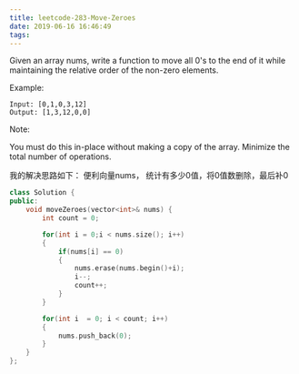 ```yaml
---
title: leetcode-283-Move-Zeroes
date: 2019-06-16 16:46:49
tags:
---
```


Given an array nums, write a function to move all 0's to the end of it while maintaining the relative order of the non-zero elements.

<!--more-->

Example:

```
Input: [0,1,0,3,12]
Output: [1,3,12,0,0]
```

Note:

You must do this in-place without making a copy of the array.
Minimize the total number of operations.

我的解决思路如下：
便利向量nums， 统计有多少0值，将0值数删除，最后补0

```C++
class Solution {
public:
    void moveZeroes(vector<int>& nums) {
        int count = 0;

        for(int i = 0;i < nums.size(); i++)
        {
            if(nums[i] == 0)
            {
                nums.erase(nums.begin()+i);
                i--;
                count++;
            }
        }

        for(int i  = 0; i < count; i++)
        {
            nums.push_back(0);
        }
    }
};
```
